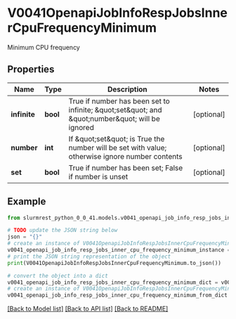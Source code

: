 # V0041OpenapiJobInfoRespJobsInnerCpuFrequencyMinimum

Minimum CPU frequency

## Properties

Name | Type | Description | Notes
------------ | ------------- | ------------- | -------------
**infinite** | **bool** | True if number has been set to infinite; \&quot;set\&quot; and \&quot;number\&quot; will be ignored | [optional] 
**number** | **int** | If \&quot;set\&quot; is True the number will be set with value; otherwise ignore number contents | [optional] 
**set** | **bool** | True if number has been set; False if number is unset | [optional] 

## Example

```python
from slurmrest_python_0_0_41.models.v0041_openapi_job_info_resp_jobs_inner_cpu_frequency_minimum import V0041OpenapiJobInfoRespJobsInnerCpuFrequencyMinimum

# TODO update the JSON string below
json = "{}"
# create an instance of V0041OpenapiJobInfoRespJobsInnerCpuFrequencyMinimum from a JSON string
v0041_openapi_job_info_resp_jobs_inner_cpu_frequency_minimum_instance = V0041OpenapiJobInfoRespJobsInnerCpuFrequencyMinimum.from_json(json)
# print the JSON string representation of the object
print(V0041OpenapiJobInfoRespJobsInnerCpuFrequencyMinimum.to_json())

# convert the object into a dict
v0041_openapi_job_info_resp_jobs_inner_cpu_frequency_minimum_dict = v0041_openapi_job_info_resp_jobs_inner_cpu_frequency_minimum_instance.to_dict()
# create an instance of V0041OpenapiJobInfoRespJobsInnerCpuFrequencyMinimum from a dict
v0041_openapi_job_info_resp_jobs_inner_cpu_frequency_minimum_from_dict = V0041OpenapiJobInfoRespJobsInnerCpuFrequencyMinimum.from_dict(v0041_openapi_job_info_resp_jobs_inner_cpu_frequency_minimum_dict)
```
[[Back to Model list]](../README.md#documentation-for-models) [[Back to API list]](../README.md#documentation-for-api-endpoints) [[Back to README]](../README.md)


